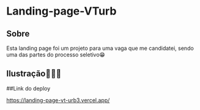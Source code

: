 # Landing-page-VTurb

## Sobre
<p>Esta landing page foi um projeto para uma vaga que me candidatei, sendo uma das partes do processo seletivo😁</p>

## Ilustração👨🏿‍💻


##Link do deploy

<a target="_blank" href = "https://landing-page-vt-urb3.vercel.app/">https://landing-page-vt-urb3.vercel.app/</a>
